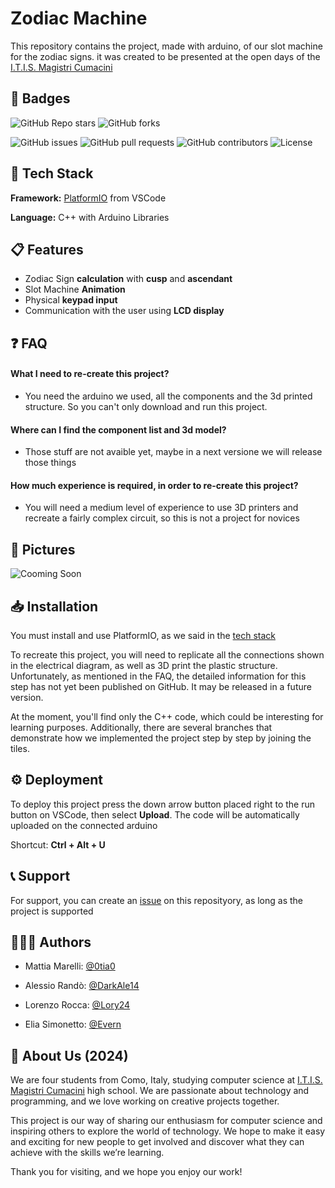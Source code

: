 # Zodiac Machine

This repository contains the project, made with arduino, of our slot machine for the zodiac signs. it was created to be presented at the open days of the [I.T.I.S. Magistri Cumacini](https://www.magistricumacini.edu.it/)
## 🔰 Badges

![GitHub Repo stars](https://img.shields.io/github/stars/0tia0/Zodiac-Machine?style=social) ![GitHub forks](https://img.shields.io/github/forks/0tia0/Zodiac-Machine?style=social)  

![GitHub issues](https://img.shields.io/github/issues/0tia0/Zodiac-Machine) ![GitHub pull requests](https://img.shields.io/github/issues-pr/0tia0/Zodiac-Machine) ![GitHub contributors](https://img.shields.io/github/contributors/0tia0/Zodiac-Machine) ![License](https://img.shields.io/github/license/0tia0/Zodiac-Machine)  
## 👾 Tech Stack

**Framework:** [PlatformIO](https://platformio.org/) from VSCode

**Language:** C++ with Arduino Libraries


## 📋 Features

- Zodiac Sign **calculation** with **cusp** and **ascendant**
- Slot Machine **Animation**
- Physical **keypad input**
- Communication with the user using **LCD display**


## ❓ FAQ

#### What I need to re-create this project?

- You need the arduino we used, all the components and the 3d printed structure. So you can't only download and run this project.

#### Where can I find the component list and 3d model?

- Those stuff are not avaible yet, maybe in a next versione we will release those things

#### How much experience is required, in order to re-create this project?

- You will need a medium level of experience to use 3D printers and recreate a fairly complex circuit, so this is not a project for novices


## 📸 Pictures

![Cooming Soon](https://via.placeholder.com/468x300?text=Coming+Soon+-+After+Open+Days)


## 📥 Installation

You must install and use PlatformIO, as we said in the [tech stack](https://github.com/0tia0/Zodiac-Machine?tab=readme-ov-file#-tech-stack)

To recreate this project, you will need to replicate all the connections shown in the electrical diagram, as well as 3D print the plastic structure. Unfortunately, as mentioned in the FAQ, the detailed information for this step has not yet been published on GitHub. It may be released in a future version.

At the moment, you'll find only the C++ code, which could be interesting for learning purposes. Additionally, there are several branches that demonstrate how we implemented the project step by step by joining the tiles.
## ⚙️ Deployment

To deploy this project press the down arrow button placed right to the run button on VSCode, then select **Upload**. The code will be automatically uploaded on the connected arduino

Shortcut: **Ctrl + Alt + U**


## 📞 Support

For support, you can create an [issue](https://github.com/0tia0/Zodiac-Machine/issues) on this reposityory, as long as the project is supported
## 👨🏻‍💻 Authors

- Mattia Marelli: [@0tia0](https://www.github.com/0tia0)

- Alessio Randò: [@DarkAle14](https://www.github.com/DarkAle14)

- Lorenzo Rocca: [@Lory24](https://www.github.com/lory24)

- Elia Simonetto: [@Evern](https://www.github.com/Evern0)


## 🚀 About Us (2024)

We are four students from Como, Italy, studying computer science at [I.T.I.S. Magistri Cumacini](https://www.magistricumacini.edu.it/) high school. We are passionate about technology and programming, and we love working on creative projects together.

This project is our way of sharing our enthusiasm for computer science and inspiring others to explore the world of technology. We hope to make it easy and exciting for new people to get involved and discover what they can achieve with the skills we’re learning.

Thank you for visiting, and we hope you enjoy our work!
